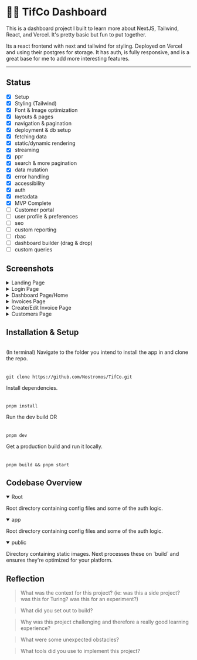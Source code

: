# 🧞‍♀️ TifCo Dashboard

This is a dashboard project I built to learn more about NextJS, Tailwind, React, and Vercel. It's pretty basic but fun to put together.

Its a react frontend with next and tailwind for styling. Deployed on Vercel and using their postgres for storage. It has auth, is fully responsive, and is a great base for me to add more interesting features.

---

## Status

- [x] Setup
- [x] Styling (Tailwind)
- [x] Font & Image optimization
- [x] layouts & pages
- [x] navigation & pagination
- [x] deployment & db setup
- [x] fetching data
- [x] static/dynamic rendering
- [x] streaming
- [x] ppr
- [x] search & more pagination
- [x] data mutation
- [x] error handling
- [x] accessibility
- [x] auth
- [x] metadata
- [x] MVP Complete
- [ ] Customer portal
- [ ] user profile & preferences
- [ ] seo
- [ ] custom reporting
- [ ] rbac
- [ ] dashboard builder (drag & drop)
- [ ] custom queries

## Screenshots

<details>
<summary>Landing Page</summary>

![Screenshot of the landing page showing a header, text describing the dashboard, and a picture of Tif.](/readme/6.png)

</details>

<details>
<summary>Login Page</summary>

![Screenshot of the login page showing company header and login form.](/readme/1.png)

</details>

<details>
<summary>Dashboard Page/Home</summary>

![Screenshot of the dashboard page showing a top row of cards - collected payments, pending payments, total invoices, and total customers. Below that, there are two charts - Recent revenue and latest invoices.](/readme/5.png)

</details>

<details>
<summary>Invoices Page</summary>

![Screenshot of the invoices page showing information about all the invoices including customer, amount, status, date, and two buttons - edit & delete.](/readme/4.png)

</details>

<details>
<summary>Create/Edit Invoice Page</summary>

![Screenshot of the create/edit invoice page, allowing users to pick the customer, input amount, set status, and create or update/edit an invoice.](/readme/3.png)

</details>

<details>
<summary>Customers Page</summary>

![Screenshot of customers page, showing a list of customers, their email, total invoices, outstanding balance, and total amount paid.](/readme/2.png)

</details>


## Installation & Setup
###### 
(In terminal) Navigate to the folder you intend to install the app in and clone the repo.
######
    git clone https://github.com/Nostromos/TifCo.git

Install dependencies.
######
    pnpm install

Run the dev build OR
######
    pnpm dev

Get a production build and run it locally.
######
    pnpm build && pnpm start

## Codebase Overview
<details open>
<summary>Root</summary>
<p>Root directory containing config files and some of the auth logic.</p>
<details open>
<summary>app</summary>
<p>Root directory containing config files and some of the auth logic.</p>
</details>

<details open>
<summary>public</summary>
<p>Directory containing static images. Next processes these on `build` and ensures they're optimized for your platform.</p>
</details>

</details>

## Reflection

> What was the context for this project? (ie: was this a side project? was this for Turing? was this for an experiment?)


> What did you set out to build?


> Why was this project challenging and therefore a really good learning experience?


> What were some unexpected obstacles?


> What tools did you use to implement this project?


